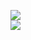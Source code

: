 [![](https://img.shields.io/badge/Made%20With-Github%20Spray-lightgrey.svg?style=for-the-badge&logo=github)](https://github.com/Annihil/github-spray#9838)  
[![](https://i.imgur.com/2DrTn0Z.gif)](https://github.com/Annihil/github-spray)